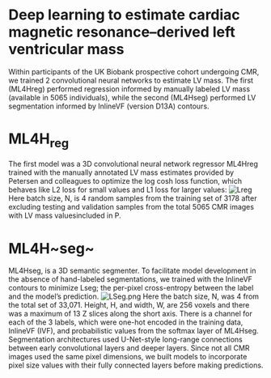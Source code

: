 # Deep learning to estimate cardiac magnetic resonance–derived left ventricular mass
Within participants of the UK Biobank prospective cohort undergoing CMR, we trained 2 convolutional neural networks to estimate LV mass. The first (ML4Hreg) performed regression informed by manually labeled LV mass (available in 5065 individuals), while the second (ML4Hseg) performed LV segmentation informed by InlineVF (version D13A) contours. 
# ML4H<sub>reg</sub>
The first model was a 3D convolutional neural network regressor ML4Hreg trained with the manually annotated LV mass estimates provided by Petersen and colleagues to optimize the log cosh loss function, which behaves like L2 loss for small values and L1 loss for larger values: 
![Lreg](attachment:Lreg) 
Here batch size, N, is 4 random samples from the training set of 3178 after excluding testing and validation samples from the total 5065 CMR images with LV mass valuesincluded in P.
# ML4H~seg~
ML4Hseg, is a 3D semantic
segmenter. To facilitate model development in the absence of hand-labeled segmentations, we trained with the InlineVF
contours to minimize Lseg; the per-pixel cross-entropy between the label and the model’s prediction. ![LSeg.png](attachment:LSeg.png)
Here the batch size, N, was 4 from the total set of 33,071. Height, H, and width, W, are 256 voxels and there was a
maximum of 13 Z slices along the short axis. There is a channel for each of the 3 labels, which were one-hot encoded in the training data, InlineVF (IVF), and probabilistic values from the softmax layer of ML4Hseg. Segmentation architectures used U-Net-style long-range connections between early convolutional layers and deeper layers. Since not all CMR images used the same pixel dimensions, we built models to incorporate pixel size values with their fully connected layers before making predictions.